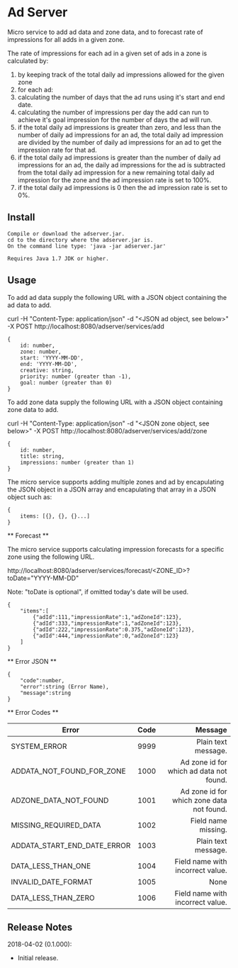 # Ad Server

Micro service to add ad data and zone data, and to forecast rate of impressions for all adds in a given zone. 

The rate of impressions for each ad in a given set of ads in a zone is calculated by:


1. by keeping track of the total daily ad impressions allowed for the given zone
2. for each ad:
  1. calculating the number of days that the ad runs using it's start and end date.
  2. calculating the number of impressions per day the add can run to achieve it's goal impression for the number of days the ad will run.
  3. if the total daily ad impressions is greater than zero, and less than the number of daily ad impressions for an ad, the total daily ad impression are divided by the number of daily ad impressions for an ad to get the impression rate for that ad.
  4. if the total daily ad impressions is greater than the number of daily ad impressions for an ad, the daily ad impressions for the ad is subtracted from the total daily ad impression for a new remaining total daily ad impression for the zone and the ad impression rate is set to 100%.
  5. if the total daily ad impressions is 0 then the ad impression rate is set to 0%.


## Install

```
Compile or download the adserver.jar.
cd to the directory where the adserver.jar is.
On the command line type: 'java -jar adserver.jar'

Requires Java 1.7 JDK or higher.
```

## Usage

To add ad data supply the following URL with a JSON object containing the ad data to add. 

curl -H "Content-Type: application/json" -d "<JSON ad object, see below>" -X POST http://localhost:8080/adserver/services/add

```
{ 
	id: number, 
	zone: number, 
	start: 'YYYY-MM-DD', 
	end: 'YYYY-MM-DD', 
	creative: string,
	priority: number (greater than -1), 
	goal: number (greater than 0) 
}
```

To add zone data supply the following URL with a JSON object containing zone data to add.

curl -H "Content-Type: application/json" -d "<JSON zone object, see below>" -X POST http://localhost:8080/adserver/services/add/zone

```
{ 
	id: number, 
	title: string, 
	impressions: number (greater than 1) 
}
```

The micro service supports adding multiple zones and ad by encapulating the JSON object in a JSON array and encapulating that array in a JSON object such as:

```
{ 
	items: [{}, {}, {}...]
}
```

** Forecast ** 

The micro service supports calculating impression forecasts for a specific zone using the following URL.

http://localhost:8080/adserver/services/forecast/<ZONE_ID>?toDate="YYYY-MM-DD"

Note: "toDate is optional", if omitted today's date will be used.

```
{
	"items":[
		{"adId":111,"impressionRate":1,"adZoneId":123},
		{"adId":333,"impressionRate":1,"adZoneId":123},
		{"adId":222,"impressionRate":0.375,"adZoneId":123},
		{"adId":444,"impressionRate":0,"adZoneId":123}
	]
}
```

** Error JSON **

```
{
	"code":number,
	"error":string (Error Name),
	"message":string
}
```

** Error Codes **

| Error         | Code          | Message                                              |
| ------------- |:-------------:| ----------------------------------------------------:|
| SYSTEM_ERROR                  | 9999   | Plain text message.                         |
| ADDATA_NOT_FOUND_FOR_ZONE     | 1000   | Ad zone id for which ad data not found.     |
| ADZONE_DATA_NOT_FOUND         | 1001   | Ad zone id for which zone data not found.   |
| MISSING_REQUIRED_DATA         | 1002   | Field name missing.                         |
| ADDATA_START_END_DATE_ERROR   | 1003   | Plain text message.                         |
| DATA_LESS_THAN_ONE            | 1004   | Field name with incorrect value.            |
| INVALID_DATE_FORMAT           | 1005   | None                                        |
| DATA_LESS_THAN_ZERO           | 1006   | Field name with incorrect value.            |


## Release Notes

2018-04-02 (0.1.000):

* Initial release.
